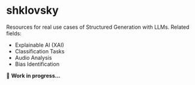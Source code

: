 # shklovsky

Resources for real use cases of Structured Generation with LLMs. Related fields:

- Explainable AI (XAI)
- Classification Tasks
- Audio Analysis
- Bias Identification

🚧 **Work in progress…**
